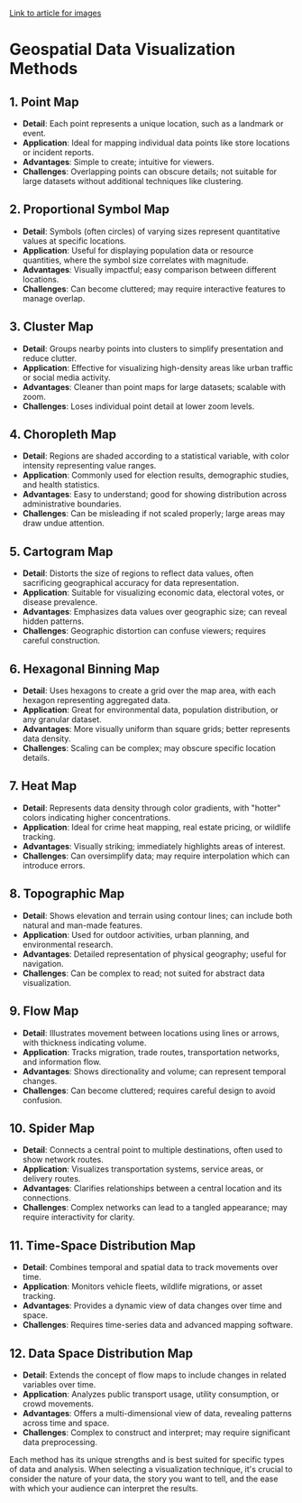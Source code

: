 [Link to article for images](https://www.safegraph.com/guides/visualizing-geospatial-data)

# Geospatial Data Visualization Methods

## 1. Point Map

- **Detail**: Each point represents a unique location, such as a landmark or event.
- **Application**: Ideal for mapping individual data points like store locations or incident reports.
- **Advantages**: Simple to create; intuitive for viewers.
- **Challenges**: Overlapping points can obscure details; not suitable for large datasets without additional techniques like clustering.

## 2. Proportional Symbol Map

- **Detail**: Symbols (often circles) of varying sizes represent quantitative values at specific locations.
- **Application**: Useful for displaying population data or resource quantities, where the symbol size correlates with magnitude.
- **Advantages**: Visually impactful; easy comparison between different locations.
- **Challenges**: Can become cluttered; may require interactive features to manage overlap.

## 3. Cluster Map

- **Detail**: Groups nearby points into clusters to simplify presentation and reduce clutter.
- **Application**: Effective for visualizing high-density areas like urban traffic or social media activity.
- **Advantages**: Cleaner than point maps for large datasets; scalable with zoom.
- **Challenges**: Loses individual point detail at lower zoom levels.

## 4. Choropleth Map

- **Detail**: Regions are shaded according to a statistical variable, with color intensity representing value ranges.
- **Application**: Commonly used for election results, demographic studies, and health statistics.
- **Advantages**: Easy to understand; good for showing distribution across administrative boundaries.
- **Challenges**: Can be misleading if not scaled properly; large areas may draw undue attention.

## 5. Cartogram Map

- **Detail**: Distorts the size of regions to reflect data values, often sacrificing geographical accuracy for data representation.
- **Application**: Suitable for visualizing economic data, electoral votes, or disease prevalence.
- **Advantages**: Emphasizes data values over geographic size; can reveal hidden patterns.
- **Challenges**: Geographic distortion can confuse viewers; requires careful construction.

## 6. Hexagonal Binning Map

- **Detail**: Uses hexagons to create a grid over the map area, with each hexagon representing aggregated data.
- **Application**: Great for environmental data, population distribution, or any granular dataset.
- **Advantages**: More visually uniform than square grids; better represents data density.
- **Challenges**: Scaling can be complex; may obscure specific location details.

## 7. Heat Map

- **Detail**: Represents data density through color gradients, with "hotter" colors indicating higher concentrations.
- **Application**: Ideal for crime heat mapping, real estate pricing, or wildlife tracking.
- **Advantages**: Visually striking; immediately highlights areas of interest.
- **Challenges**: Can oversimplify data; may require interpolation which can introduce errors.

## 8. Topographic Map

- **Detail**: Shows elevation and terrain using contour lines; can include both natural and man-made features.
- **Application**: Used for outdoor activities, urban planning, and environmental research.
- **Advantages**: Detailed representation of physical geography; useful for navigation.
- **Challenges**: Can be complex to read; not suited for abstract data visualization.

## 9. Flow Map

- **Detail**: Illustrates movement between locations using lines or arrows, with thickness indicating volume.
- **Application**: Tracks migration, trade routes, transportation networks, and information flow.
- **Advantages**: Shows directionality and volume; can represent temporal changes.
- **Challenges**: Can become cluttered; requires careful design to avoid confusion.

## 10. Spider Map

- **Detail**: Connects a central point to multiple destinations, often used to show network routes.
- **Application**: Visualizes transportation systems, service areas, or delivery routes.
- **Advantages**: Clarifies relationships between a central location and its connections.
- **Challenges**: Complex networks can lead to a tangled appearance; may require interactivity for clarity.

## 11. Time-Space Distribution Map

- **Detail**: Combines temporal and spatial data to track movements over time.
- **Application**: Monitors vehicle fleets, wildlife migrations, or asset tracking.
- **Advantages**: Provides a dynamic view of data changes over time and space.
- **Challenges**: Requires time-series data and advanced mapping software.

## 12. Data Space Distribution Map

- **Detail**: Extends the concept of flow maps to include changes in related variables over time.
- **Application**: Analyzes public transport usage, utility consumption, or crowd movements.
- **Advantages**: Offers a multi-dimensional view of data, revealing patterns across time and space.
- **Challenges**: Complex to construct and interpret; may require significant data preprocessing.

Each method has its unique strengths and is best suited for specific types of data and analysis. When selecting a visualization technique, it's crucial to consider the nature of your data, the story you want to tell, and the ease with which your audience can interpret the results.
